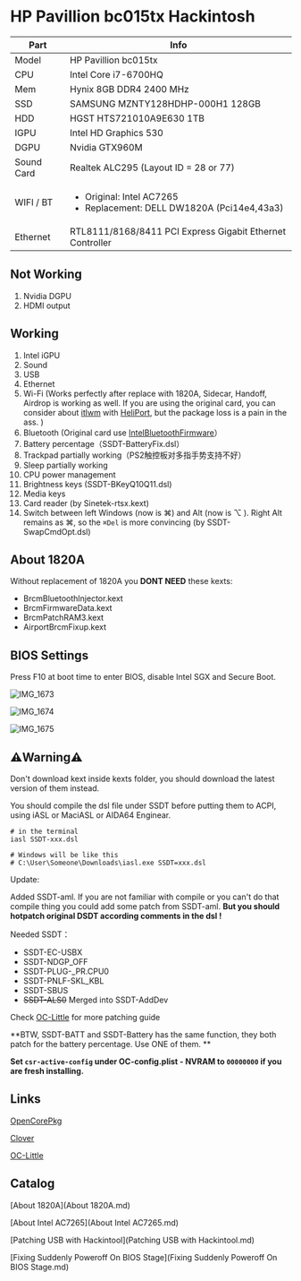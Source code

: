 # HP Pavillion bc015tx Hackintosh

| Part       | Info                                                         |
| ---------- | ------------------------------------------------------------ |
| Model      | HP Pavillion bc015tx                                         |
| CPU        | Intel Core i7-6700HQ                                         |
| Mem        | Hynix 8GB DDR4 2400 MHz                                      |
| SSD        | SAMSUNG MZNTY128HDHP-000H1 128GB                             |
| HDD        | HGST HTS721010A9E630 1TB                                     |
| IGPU       | Intel HD Graphics 530                                        |
| DGPU       | Nvidia GTX960M                                               |
| Sound Card | Realtek ALC295 (Layout ID = 28 or 77)                        |
| WIFI / BT  | <ul><li>Original: Intel AC7265</li><li>Replacement: DELL DW1820A (Pci14e4,43a3)</li></ul> |
| Ethernet   | RTL8111/8168/8411 PCI Express Gigabit Ethernet Controller    |



## Not Working

1. Nvidia DGPU
2. HDMI output



## Working

1. Intel iGPU
2. Sound
3. USB
4. Ethernet
5. Wi-Fi (Works perfectly after replace with 1820A, Sidecar, Handoff, Airdrop is working as well. If you are using the original card, you can consider about [itlwm](https://github.com/OpenIntelWireless/itlwm) with [HeliPort](https://github.com/OpenIntelWireless/HeliPort), but the package loss is a pain in the ass. )
6. Bluetooth (Original card use [IntelBluetoothFirmware](https://github.com/OpenIntelWireless/IntelBluetoothFirmware)）
7. Battery percentage（SSDT-BatteryFix.dsl）
8. Trackpad partially working（PS2触控板对多指手势支持不好）
9. Sleep partially working
10. CPU power management
11. Brightness keys (SSDT-BKeyQ10Q11.dsl)
12. Media keys
13. Card reader (by Sinetek-rtsx.kext)
14. Switch between left Windows (now is ⌘) and Alt (now is ⌥ ). Right Alt remains as ⌘, so the `⌘Del` is more convincing (by SSDT-SwapCmdOpt.dsl)



## About 1820A

Without replacement of 1820A you **DONT NEED** these kexts:

- BrcmBluetoothInjector.kext
- BrcmFirmwareData.kext
- BrcmPatchRAM3.kext
- AirportBrcmFixup.kext



## BIOS Settings

Press F10 at boot time to enter BIOS, disable Intel SGX and Secure Boot.

![IMG_1673](/Volumes/Data/eric/Documents/SSDT相关/HP-Pavillion-bc015tx-Hackintosh/img/IMG_1673.jpeg)

![IMG_1674](/Volumes/Data/eric/Documents/SSDT相关/HP-Pavillion-bc015tx-Hackintosh/img/IMG_1674.jpeg)

![IMG_1675](/Volumes/Data/eric/Documents/SSDT相关/HP-Pavillion-bc015tx-Hackintosh/img/IMG_1675.jpeg)



## ⚠️Warning⚠️

Don't download kext inside kexts folder, you should download the latest version of them instead. 

You should compile the dsl file under SSDT before putting them to ACPI, using iASL or MaciASL or AIDA64 Enginear.

```
# in the terminal
iasl SSDT-xxx.dsl

# Windows will be like this
# C:\User\Someone\Downloads\iasl.exe SSDT=xxx.dsl
```

Update:

Added SSDT-aml. If you are not familiar with compile or you can't do that compile thing you could add some patch from SSDT-aml. **But you should hotpatch original DSDT according comments in the dsl !**



Needed SSDT：

- SSDT-EC-USBX
- SSDT-NDGP_OFF
- SSDT-PLUG-_PR.CPU0
- SSDT-PNLF-SKL_KBL
- SSDT-SBUS
- ~~SSDT-ALS0~~ Merged into SSDT-AddDev

Check [OC-Little](https://github.com/daliansky/OC-little/) for more patching guide



**BTW, SSDT-BATT and SSDT-Battery has the same function, they both patch for the battery percentage. Use ONE of them. **

**Set `csr-active-config` under OC-config.plist - NVRAM to `00000000` if you are fresh installing.**

## Links

[OpenCorePkg](https://github.com/acidanthera/OpenCorePkg/releases)

[Clover](https://github.com/CloverHackyColor/CloverBootloader/releases)

[OC-Little](https://github.com/daliansky/OC-little/)



## Catalog

[About 1820A](About 1820A.md)

[About Intel AC7265](About Intel AC7265.md)

[Patching USB with Hackintool](Patching USB with Hackintool.md)

[Fixing Suddenly Poweroff On BIOS Stage](Fixing Suddenly Poweroff On BIOS Stage.md)

